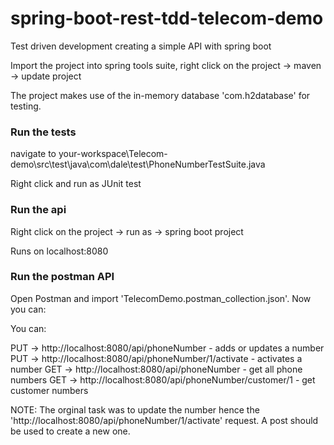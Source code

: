 # spring-boot-rest-tdd-telecom-demo
Test driven development creating a simple API with spring boot

Import the project into spring tools suite, right click on the project -> maven -> update project 

The project makes use of the in-memory database 'com.h2database' for testing.

### Run the tests
navigate to your-workspace\Telecom-demo\src\test\java\com\dale\test\PhoneNumberTestSuite.java

Right click and run as JUnit test

### Run the api
Right click on the project -> run as -> spring boot project

Runs on localhost:8080

### Run the postman API
Open Postman and import 'TelecomDemo.postman_collection.json'. Now you can:

You can:


PUT -> http://localhost:8080/api/phoneNumber - adds or updates a number
PUT -> http://localhost:8080/api/phoneNumber/1/activate - activates a number
GET -> http://localhost:8080/api/phoneNumber - get all phone numbers
GET -> http://localhost:8080/api/phoneNumber/customer/1 - get customer numbers

NOTE:  The orginal task was to update the number hence the 'http://localhost:8080/api/phoneNumber/1/activate' request. A post should be used to create a new one.
